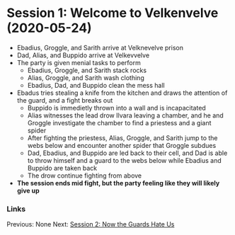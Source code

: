# Session 1: Welcome to Velkenvelve (2020-05-24)
* Ebadius, Groggle, and Sarith arrive at Velknevelve prison
* Dad, Alias, and Buppido arrive at Velkevvelve
* The party is given menial tasks to perform
    * Ebadius, Groggle, and Sarith stack rocks
    * Alias, Groggle, and Sarith wash clothing
    * Ebadius, Dad, and Buppido clean the mess hall
* Ebadus tries stealing a knife from the kitchen and draws the attention of the guard, and a fight breaks out
    * Buppido is immedietly thrown into a wall and is incapacitated
    * Alias witnesses the lead drow Ilvara leaving a chamber, and he and Groggle investigate the chamber to find a priestess and a giant spider
    * After fighting the priestess, Alias, Groggle, and Sarith jump to the webs below and encounter another spider that Groggle subdues
    * Dad, Ebadius, and Buppido are led back to their cell, and Dad is able to throw himself and a guard to the webs below while Ebadius and Buppido are taken back
    * The drow continue fighting from above
* **The session ends mid fight, but the party feeling like they will likely give up**

### Links
Previous: None
Next: [Session 2: Now the Guards Hate Us](session2-2020-07-14.md)
